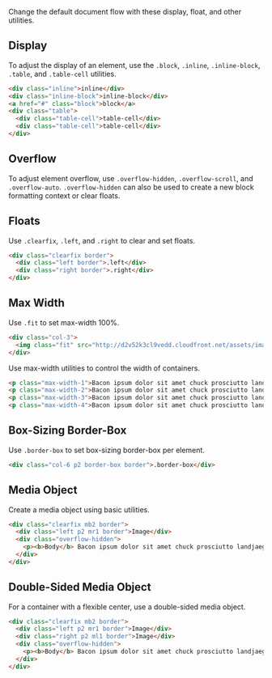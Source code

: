 
Change the default document flow with these display, float, and other utilities.

## Display

To adjust the display of an element, use the `.block`, `.inline`, `.inline-block`, `.table`, and `.table-cell` utilities.

```html
<div class="inline">inline</div>
<div class="inline-block">inline-block</div>
<a href="#" class="block">block</a>
<div class="table">
  <div class="table-cell">table-cell</div>
  <div class="table-cell">table-cell</div>
</div>
```

## Overflow

To adjust element overflow, use `.overflow-hidden`, `.overflow-scroll`, and `.overflow-auto`.
`.overflow-hidden` can also be used to create a new block formatting context or clear floats.

## Floats

Use `.clearfix`, `.left`, and `.right` to clear and set floats.

```html
<div class="clearfix border">
  <div class="left border">.left</div>
  <div class="right border">.right</div>
</div>
```

## Max Width

Use `.fit` to set max-width 100%.

```html
<div class="col-3">
  <img class="fit" src="http://d2v52k3cl9vedd.cloudfront.net/assets/images/placeholder.svg" />
</div>
```

Use max-width utilities to control the width of containers.

```html
<p class="max-width-1">Bacon ipsum dolor sit amet chuck prosciutto landjaeger ham hock filet mignon shoulder hamburger pig venison.</p>
<p class="max-width-2">Bacon ipsum dolor sit amet chuck prosciutto landjaeger ham hock filet mignon shoulder hamburger pig venison.</p>
<p class="max-width-3">Bacon ipsum dolor sit amet chuck prosciutto landjaeger ham hock filet mignon shoulder hamburger pig venison.</p>
<p class="max-width-4">Bacon ipsum dolor sit amet chuck prosciutto landjaeger ham hock filet mignon shoulder hamburger pig venison.</p>
```

## Box-Sizing Border-Box

Use `.border-box` to set box-sizing border-box per element.

```html
<div class="col-6 p2 border-box border">.border-box</div>
```

## Media Object
Create a media object using basic utilities.

```html
<div class="clearfix mb2 border">
  <div class="left p2 mr1 border">Image</div>
  <div class="overflow-hidden">
    <p><b>Body</b> Bacon ipsum dolor sit amet chuck prosciutto landjaeger ham hock filet mignon shoulder hamburger pig venison.</p>
  </div>
</div>
```

## Double-Sided Media Object
For a container with a flexible center, use a double-sided media object.

```html
<div class="clearfix mb2 border">
  <div class="left p2 mr1 border">Image</div>
  <div class="right p2 ml1 border">Image</div>
  <div class="overflow-hidden">
    <p><b>Body</b> Bacon ipsum dolor sit amet chuck prosciutto landjaeger ham hock filet mignon shoulder hamburger pig venison.</p>
  </div>
</div>
```

